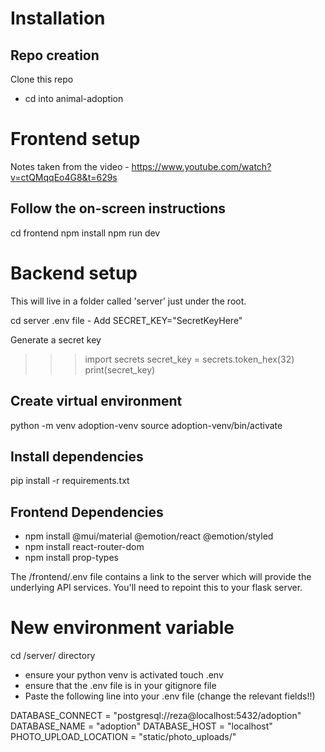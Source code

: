 # Installation

## Repo creation
Clone this repo
- cd into animal-adoption

# Frontend setup
Notes taken from the video - https://www.youtube.com/watch?v=ctQMqqEo4G8&t=629s

## Follow the on-screen instructions

cd frontend
npm install
npm run dev

# Backend setup
This will live in a folder called 'server' just under the root.

cd server
.env file - Add SECRET_KEY="SecretKeyHere"

Generate a secret key
>>> import secrets
>>> secret_key = secrets.token_hex(32)
>>> print(secret_key)

## Create virtual environment

python -m venv adoption-venv
source adoption-venv/bin/activate

## Install dependencies 

pip install -r requirements.txt


## Frontend Dependencies
- npm install @mui/material @emotion/react @emotion/styled
- npm install react-router-dom
- npm install prop-types 

The /frontend/.env file contains a link to the server which will provide the underlying API services. You'll need to repoint this to your flask server.

# New environment variable
cd /server/ directory
- ensure your python venv is activated
touch .env
- ensure that the .env file is in your gitignore file
- Paste the following line into your .env file (change the relevant fields!!)

DATABASE_CONNECT = "postgresql://reza@localhost:5432/adoption"
DATABASE_NAME = "adoption"
DATABASE_HOST = "localhost"
PHOTO_UPLOAD_LOCATION = "static/photo_uploads/"

